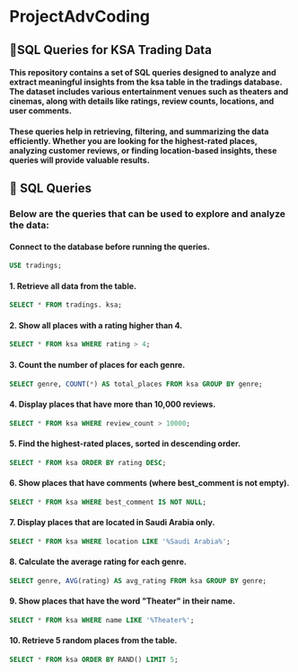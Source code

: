 # ProjectAdvCoding
## 📌SQL Queries for KSA Trading Data

#### This repository contains a set of SQL queries designed to analyze and extract meaningful insights from the ksa table in the tradings database. The dataset includes various entertainment venues such as theaters and cinemas, along with details like ratings, review counts, locations, and user comments.

#### These queries help in retrieving, filtering, and summarizing the data efficiently. Whether you are looking for the highest-rated places, analyzing customer reviews, or finding location-based insights, these queries will provide valuable results.

## 🚀 SQL Queries
### Below are the queries that can be used to explore and analyze the data:


#### Connect to the database before running the queries.
```sql
USE tradings;
```
#### 1. Retrieve all data from the table.
```sql
SELECT * FROM tradings. ksa;
```

#### 2. Show all places with a rating higher than 4.
```sql
SELECT * FROM ksa WHERE rating > 4;
```
#### 3. Count the number of places for each genre.
```sql
SELECT genre, COUNT(*) AS total_places FROM ksa GROUP BY genre;
```
#### 4. Display places that have more than 10,000 reviews.
```sql
SELECT * FROM ksa WHERE review_count > 10000;
```
#### 5. Find the highest-rated places, sorted in descending order.
```sql
SELECT * FROM ksa ORDER BY rating DESC;
```
#### 6. Show places that have comments (where best_comment is not empty).
```sql
SELECT * FROM ksa WHERE best_comment IS NOT NULL;
```
#### 7. Display places that are located in Saudi Arabia only.
```sql
SELECT * FROM ksa WHERE location LIKE '%Saudi Arabia%';
```
#### 8. Calculate the average rating for each genre.
```sql
SELECT genre, AVG(rating) AS avg_rating FROM ksa GROUP BY genre;
```
#### 9. Show places that have the word "Theater" in their name.
```sql
SELECT * FROM ksa WHERE name LIKE '%Theater%';
```
#### 10. Retrieve 5 random places from the table.
```sql
SELECT * FROM ksa ORDER BY RAND() LIMIT 5;
```
